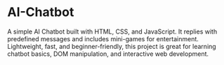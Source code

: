 # AI-Chatbot
A simple AI Chatbot built with HTML, CSS, and JavaScript. It replies with predefined messages and includes mini-games for entertainment. Lightweight, fast, and beginner-friendly, this project is great for learning chatbot basics, DOM manipulation, and interactive web development.
